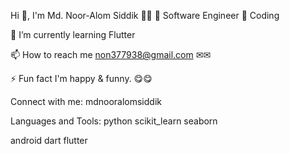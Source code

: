 Hi 👋, I'm Md. Noor-Alom Siddik 🖤🖤
🖤 Software Engineer 🖤
Coding

🌱 I’m currently learning Flutter

📫 How to reach me non377938@gmail.com ✉✉

⚡ Fun fact I'm happy & funny. 😋😋

Connect with me:
mdnooralomsiddik 

Languages and Tools:
python scikit_learn seaborn

android dart flutter
